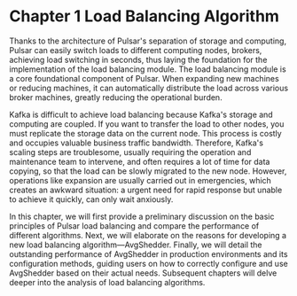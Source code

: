 # Chapter 1 Load Balancing Algorithm

Thanks to the architecture of Pulsar's separation of storage and computing, Pulsar can easily switch loads to different computing nodes, brokers, achieving load switching in seconds, thus laying the foundation for the implementation of the load balancing module. The load balancing module is a core foundational component of Pulsar. When expanding new machines or reducing machines, it can automatically distribute the load across various broker machines, greatly reducing the operational burden.



Kafka is difficult to achieve load balancing because Kafka's storage and computing are coupled. If you want to transfer the load to other nodes, you must replicate the storage data on the current node. This process is costly and occupies valuable business traffic bandwidth. Therefore, Kafka's scaling steps are troublesome, usually requiring the operation and maintenance team to intervene, and often requires a lot of time for data copying, so that the load can be slowly migrated to the new node. However, operations like expansion are usually carried out in emergencies, which creates an awkward situation: a urgent need for rapid response but unable to achieve it quickly, can only wait anxiously.



In this chapter, we will first provide a preliminary discussion on the basic principles of Pulsar load balancing and compare the performance of different algorithms. Next, we will elaborate on the reasons for developing a new load balancing algorithm—AvgShedder. Finally, we will detail the outstanding performance of AvgShedder in production environments and its configuration methods, guiding users on how to correctly configure and use AvgShedder based on their actual needs. Subsequent chapters will delve deeper into the analysis of load balancing algorithms.

&#x20;
